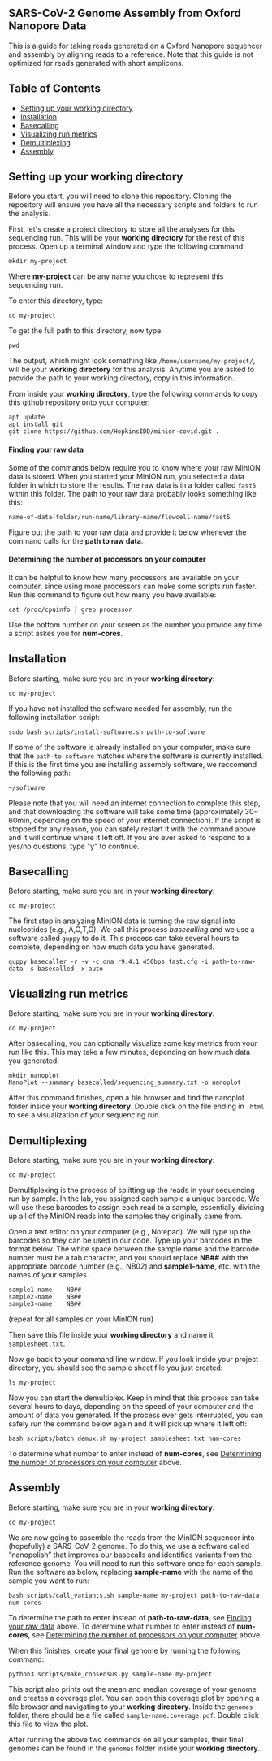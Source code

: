 ## SARS-CoV-2 Genome Assembly from Oxford Nanopore Data

This is a guide for taking reads generated on a Oxford Nanopore sequencer and assembly by aligning reads to a reference. Note that this guide is not optimized for reads generated with short amplicons.

## Table of Contents

* [Setting up your working directory](#setting-up-your-working-directory)
* [Installation](#installation)
* [Basecalling](#basecalling)
* [Visualizing run metrics](#visualizing-run-metrics)
* [Demultiplexing](#demultiplexing)
* [Assembly](#assembly)

## Setting up your working directory

Before you start, you will need to clone this repository. Cloning the repository will ensure you have all the necessary scripts and folders to run the analysis.

First, let's create a project directory to store all the analyses for this sequencing run. This will be your **working directory** for the rest of this process. Open up a terminal window and type the following command:

```
mkdir my-project
```
Where **my-project** can be any name you chose to represent this sequencing run.

To enter this directory, type:

```
cd my-project
```

To get the full path to this directory, now type:

```
pwd
```

The output, which might look something like `/home/username/my-project/`, will be your **working directory** for this analysis. Anytime you are asked to provide the path to your working directory, copy in this information.

From inside your **working directory**, type the following commands to copy this github repository onto your computer:

```
apt update
apt install git
git clone https://github.com/HopkinsIDD/minion-covid.git .
```

#### Finding your raw data

Some of the commands below require you to know where your raw MinION data is stored. When you started your MinION run, you selected a data folder in which to store the results. The raw data is in a folder called `fast5` within this folder. The path to your raw data probably looks something like this:

```
name-of-data-folder/run-name/library-name/flowcell-name/fast5
```

Figure out the path to your raw data and provide it below whenever the command calls for the **path to raw data**.


#### Determining the number of processors on your computer

It can be helpful to know how many processors are available on your computer, since using more processors can make some scripts run faster. Run this command to figure out how many you have available:

```
cat /proc/cpuinfo | grep processor
```
Use the bottom number on your screen as the number you provide any time a script askes you for **num-cores**.


## Installation

Before starting, make sure you are in your **working directory**:

```
cd my-project
```

If you have not installed the software needed for assembly, run the following installation script:

```
sudo bash scripts/install-software.sh path-to-software
```

If some of the software is already installed on your computer, make sure that the `path-to-software` matches where the software is currently installed. If this is the first time you are installing assembly software, we reccomend the following path:

```
~/software
```
Please note that you will need an internet connection to complete this step, and that downloading the software will take some time (approximately 30-60min, depending on the speed of your internet connection). If the script is stopped for any reason, you can safely restart it with the command above and it will continue where it left off. If you are ever asked to respond to a yes/no questions, type "y" to continue.


## Basecalling

Before starting, make sure you are in your **working directory**:

```
cd my-project
```

The first step in analyzing MinION data is turning the raw signal into nucleotides (e.g., A,C,T,G). We call this process *basecalling* and we use a software called `guppy` to do it. This process can take several hours to complete, depending on how much data you have generated.

```
guppy_basecaller -r -v -c dna_r9.4.1_450bps_fast.cfg -i path-to-raw-data -s basecalled -x auto
```

## Visualizing run metrics

Before starting, make sure you are in your **working directory**:

```
cd my-project
```

After basecalling, you can optionally visualize some key metrics from your run like this. This may take a few minutes, depending on how much data you generated:

```
mkdir nanoplot
NanoPlot --summary basecalled/sequencing_summary.txt -o nanoplot

```
After this command finishes, open a file browser and find the nanoplot folder inside your **working directory**. Double click on the file ending in `.html` to see a visualization of your sequencing run.


## Demultiplexing

Before starting, make sure you are in your **working directory**:

```
cd my-project
```

Demultiplexing is the process of splitting up the reads in your sequencing run by sample. In the lab, you assigned each sample a unique barcode. We will use these barcodes to assign each read to a sample, essentially dividing up all of the MinION reads into the samples they originally came from.

Open a text editor on your computer (e.g., Notepad). We will type up the barcodes so they can be used in our code. Type up your barcodes in the format below. The white space between the sample name and the barcode number must be a tab character, and you should replace **NB##** with the appropriate barcode number (e.g., NB02) and **sample1-name**, etc. with the names of your samples.

```
sample1-name	NB##
sample2-name	NB##
sample3-name	NB##
```

(repeat for all samples on your MinION run)

Then save this file inside your **working directory** and name it `samplesheet.txt`.

Now go back to your command line window. If you look inside your project directory, you should see the sample sheet file you just created:

```
ls my-project
```

Now you can start the demultiplex. Keep in mind that this process can take several hours to days, depending on the speed of your computer and the amount of data you generated. If the process ever gets interrupted, you can safely run the command below again and it will pick up where it left off:

```
bash scripts/batch_demux.sh my-project samplesheet.txt num-cores
```

To determine what number to enter instead of **num-cores**, see [Determining the number of processors on your computer](#determining-the-number-of-processors-on-your-computer) above.

## Assembly

Before starting, make sure you are in your **working directory**:

```
cd my-project
```

We are now going to assemble the reads from the MinION sequencer into (hopefully) a SARS-CoV-2 genome. To do this, we use a software called “nanopolish” that improves our basecalls and identifies variants from the reference genome. You will need to run this software once for each sample. Run the software as below, replacing **sample-name** with the name of the sample you want to run:

```
bash scripts/call_variants.sh sample-name my-project path-to-raw-data num-cores
```

To determine the path to enter instead of **path-to-raw-data**, see [Finding your raw data](#finding-your-raw-data) above. To determine what number to enter instead of **num-cores**, see [Determining the number of processors on your computer](#determining-the-number-of-processors-on-your-computer) above.

When this finishes, create your final genome by running the following command:

```
python3 scripts/make_consensus.py sample-name my-project
```
This script also prints out the mean and median coverage of your genome and creates a coverage plot. You can open this coverage plot by opening a file browser and navigating to your **working directory**. Inside the `genomes` folder, there should be a file called `sample-name.coverage.pdf`. Double click this file to view the plot.

After running the above two commands on all your samples, their final genomes can be found in the `genomes` folder inside your **working directory**.
